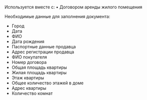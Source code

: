 Используется вместе с:
• Договором аренды жилого помещения

Необходимые данные для заполнения документа:

* Город 
* Дата 
* ФИО  
* Дата рождения  
* Паспортные данные продавца
* Адрес регистрации продавца
* ФИО покупателя
* Номер договора
* Общая площадь квартиры
* Жилая площадь квартиры
* Этаж квартиры
* Общее количество этажей в доме
* Адрес квартиры
* Количество комнат